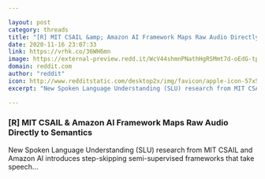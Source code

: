```yaml
---

layout: post
category: threads
title: "[R] MIT CSAIL &amp; Amazon AI Framework Maps Raw Audio Directly to Semantics"
date: 2020-11-16 23:07:33
link: https://vrhk.co/36WH6mn
image: https://external-preview.redd.it/WcV44shmnPNathHgRSMmt7d-oEdG-tp6y87V7wEXpBM.jpg?width=1200&height=628.272251309&auto=webp&crop=1200:628.272251309,smart&s=f4d689f8ceff6076c61b93b5cc03697667943d54
domain: reddit.com
author: "reddit"
icon: http://www.redditstatic.com/desktop2x/img/favicon/apple-icon-57x57.png
excerpt: "New Spoken Language Understanding (SLU) research from MIT CSAIL and Amazon AI introduces step-skipping semi-supervised frameworks that take speech..."

---
```


### [R] MIT CSAIL &amp; Amazon AI Framework Maps Raw Audio Directly to Semantics

New Spoken Language Understanding (SLU) research from MIT CSAIL and Amazon AI introduces step-skipping semi-supervised frameworks that take speech...